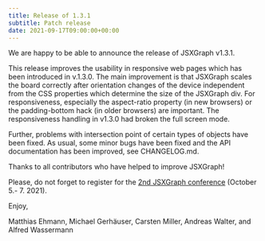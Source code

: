 ```yaml
---
title: Release of 1.3.1
subtitle: Patch release
date: 2021-09-17T09:00:00+00:00
---
```


We are happy to be able to announce the release of JSXGraph v1.3.1.

This release improves the usability in responsive web pages which has been introduced in v.1.3.0.
The main improvement is that JSXGraph scales the board correctly after orientation changes of the device independent from the CSS properties which determine the size of the JSXGraph div. For responsiveness, especially the aspect-ratio property (in new browsers) or the padding-bottom hack (in older browsers) are important. The responsiveness handling in v1.3.0 had broken the full screen mode.

Further, problems with intersection point of certain types of objects have been fixed. As usual, some minor bugs have been fixed and the API documentation has been improved, see CHANGELOG.md.

Thanks to all contributors who have helped to improve JSXGraph!

Please, do not forget to register for the [2nd JSXGraph conference](https://jsxgraph.org/conf2021) (October 5.- 7. 2021).

Enjoy,

Matthias Ehmann, Michael Gerhäuser, Carsten Miller, Andreas Walter, and Alfred Wassermann
